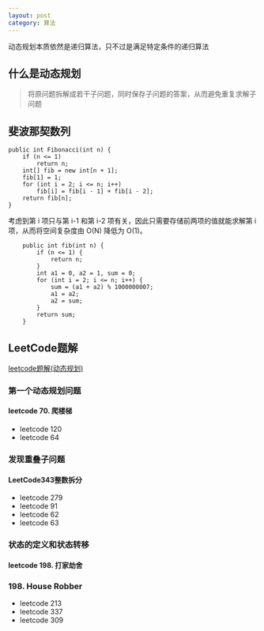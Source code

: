 ```yaml
---
layout: post
category: 算法
---
```

动态规划本质依然是递归算法，只不过是满足特定条件的递归算法

## 什么是动态规划

> 将原问题拆解成若干子问题，同时保存子问题的答案，从而避免重复求解子问题

## 斐波那契数列

```
public int Fibonacci(int n) {
    if (n <= 1)
        return n;
    int[] fib = new int[n + 1];
    fib[1] = 1;
    for (int i = 2; i <= n; i++)
        fib[i] = fib[i - 1] + fib[i - 2];
    return fib[n];
}
```

考虑到第 i 项只与第 i-1 和第 i-2 项有关，因此只需要存储前两项的值就能求解第 i 项，从而将空间复杂度由 O(N) 降低为 O(1)。

```
    public int fib(int n) {
        if (n <= 1) {
            return n;
        }
        int a1 = 0, a2 = 1, sum = 0;
        for (int i = 2; i <= n; i++) {
            sum = (a1 + a2) % 1000000007;
            a1 = a2;
            a2 = sum;
        }
        return sum;
    }
```

## LeetCode题解

[leetcode题解(动态规划)](https://juejin.im/post/6844903632932962312)

### 第一个动态规划问题

#### leetcode 70. 爬楼梯

- leetcode 120
- leetcode 64

### 发现重叠子问题

#### LeetCode343整数拆分

- leetcode 279
- leetcode 91
- leetcode 62
- leetcode 63

### 状态的定义和状态转移

#### leetcode 198. 打家劫舍

### 198. House Robber

- leetcode 213
- leetcode 337
- leetcode 309